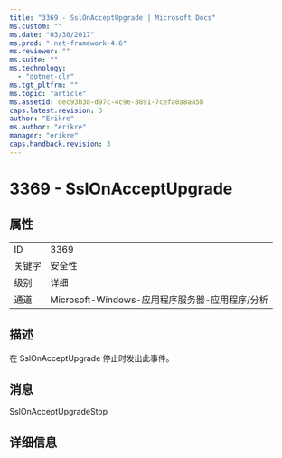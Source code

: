 ```yaml
---
title: "3369 - SslOnAcceptUpgrade | Microsoft Docs"
ms.custom: ""
ms.date: "03/30/2017"
ms.prod: ".net-framework-4.6"
ms.reviewer: ""
ms.suite: ""
ms.technology: 
  - "dotnet-clr"
ms.tgt_pltfrm: ""
ms.topic: "article"
ms.assetid: dec93b38-d97c-4c9e-8891-7cefa0a8aa5b
caps.latest.revision: 3
author: "Erikre"
ms.author: "erikre"
manager: "erikre"
caps.handback.revision: 3
---
```

# 3369 - SslOnAcceptUpgrade
## 属性  
  
|||  
|-|-|  
|ID|3369|  
|关键字|安全性|  
|级别|详细|  
|通道|Microsoft\-Windows\-应用程序服务器\-应用程序\/分析|  
  
## 描述  
 在 SslOnAcceptUpgrade 停止时发出此事件。  
  
## 消息  
 SslOnAcceptUpgradeStop  
  
## 详细信息